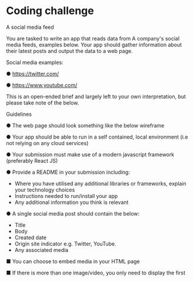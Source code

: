 # Coding challenge
A social media feed

You are tasked to write an app that reads data from A company's social media feeds, examples
below. Your app should gather information about their latest posts and output the data to a web
page.

Social media examples:

● https://twitter.com/

● https://www.youtube.com/

This is an open-ended brief and largely left to your own interpretation, but please take note of
the below.

Guidelines

● The web page should look something like the below wireframe

● Your app should be able to run in a self contained, local environment (i.e not relying on
any cloud services)

● Your submission must make use of a modern javascript framework (preferably React JS)

● Provide a README in your submission including:
  - Where you have utilised any additional libraries or frameworks, explain your
technology choices
  - Instructions needed to run/install your app
  - Any additional information you think is relevant

● A single social media post should contain the below:
  - Title
  - Body
  - Created date
  - Origin site indicator e.g. Twitter, YouTube.
  - Any associated media

■ You can choose to embed media in your HTML page

■ If there is more than one image/video, you only need to display the first